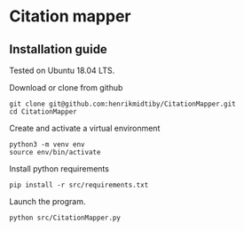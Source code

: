 # Citation mapper

## Installation guide

Tested on Ubuntu 18.04 LTS.


Download or clone from github
```
git clone git@github.com:henrikmidtiby/CitationMapper.git
cd CitationMapper
```

Create and activate a virtual environment
```
python3 -m venv env
source env/bin/activate
```

Install python requirements
```
pip install -r src/requirements.txt
```

Launch the program.
```
python src/CitationMapper.py
```

